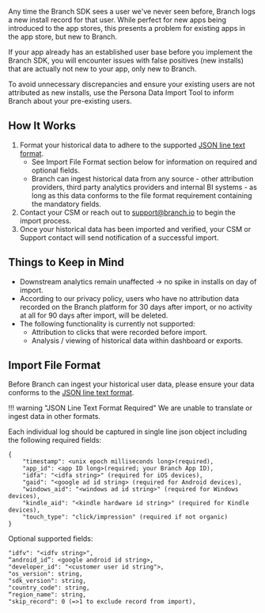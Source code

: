 Any time the Branch SDK sees a user we've never seen before, Branch logs a new install record for that user. While perfect for new apps being introduced to the app stores, this presents a problem for existing apps in the app store, but new to Branch.

If your app already has an established user base before you implement the Branch SDK, you will encounter issues with false positives (new installs) that are actually not new to your app, only new to Branch.

To avoid unnecessary discrepancies and ensure your existing users are not attributed as new installs, use the Persona Data Import Tool to inform Branch about your pre-existing users.

## How It Works

1. Format your historical data to adhere to the supported [JSON line text format](http://jsonlines.org/).
	- See Import File Format section below for information on required and optional fields.
	- Branch can ingest historical data from any source - other attribution providers, third party analytics providers and internal BI systems - as long as this data conforms to the file format requirement containing the mandatory fields.
2. Contact your CSM or reach out to <support@branch.io> to begin the import process.
3. Once your historical data has been imported and verified, your CSM or Support contact will send notification of a successful import.

## Things to Keep in Mind

- Downstream analytics remain unaffected → no spike in installs on day of import.
- According to our privacy policy, users who have no attribution data recorded on the Branch platform for 30 days after import, or no activity at all for 90 days after import, will be deleted.
- The following functionality is currently not supported:
	- Attribution to clicks that were recorded before import.
	- Analysis / viewing of historical data within dashboard or exports.

## Import File Format
Before Branch can ingest your historical user data, please ensure your data conforms to the [JSON line text format](http://jsonlines.org/).

!!! warning "JSON Line Text Format Required"
		We are unable to translate or ingest data in other formats.

Each individual log should be captured in single line json object including the following required fields:
```
{
	"timestamp": <unix epoch milliseconds long>(required),
	"app_id": <app ID long>(required; your Branch App ID),
	"idfa": "<idfa string>" (required for iOS devices),
	"gaid": "<google ad id string> (required for Android devices),
	"windows_aid": "<windows ad id string>" (required for Windows devices),
	"kindle_aid": "<kindle hardware id string>" (required for Kindle devices),
	"touch_type": "click/impression" (required if not organic)
}
```
Optional supported fields:
```
"idfv": "<idfv string>",
“android_id”: <google android id string>,
"developer_id": "<customer user id string">,
"os_version": string,
"sdk_version": string,
"country_code": string,
“region_name": string,
"skip_record": 0 (=>1 to exclude record from import),
```
